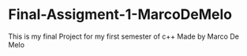 # Final-Assigment-1-MarcoDeMelo
This is my final Project for my first semester of c++
Made by Marco De Melo
